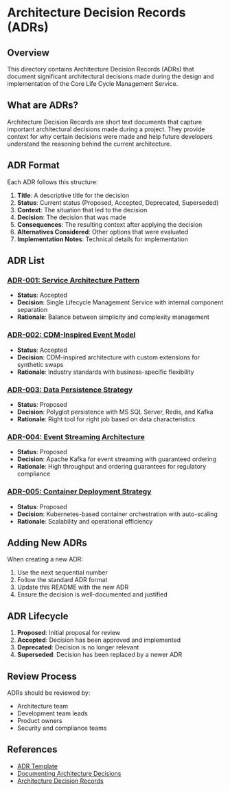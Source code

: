 # Architecture Decision Records (ADRs)

## Overview

This directory contains Architecture Decision Records (ADRs) that document significant architectural decisions made during the design and implementation of the Core Life Cycle Management Service.

## What are ADRs?

Architecture Decision Records are short text documents that capture important architectural decisions made during a project. They provide context for why certain decisions were made and help future developers understand the reasoning behind the current architecture.

## ADR Format

Each ADR follows this structure:

1. **Title**: A descriptive title for the decision
2. **Status**: Current status (Proposed, Accepted, Deprecated, Superseded)
3. **Context**: The situation that led to the decision
4. **Decision**: The decision that was made
5. **Consequences**: The resulting context after applying the decision
6. **Alternatives Considered**: Other options that were evaluated
7. **Implementation Notes**: Technical details for implementation

## ADR List

### [ADR-001: Service Architecture Pattern](001-service-architecture-pattern.md)
- **Status**: Accepted
- **Decision**: Single Lifecycle Management Service with internal component separation
- **Rationale**: Balance between simplicity and complexity management

### [ADR-002: CDM-Inspired Event Model](002-cdm-inspired-event-model.md)
- **Status**: Accepted
- **Decision**: CDM-inspired architecture with custom extensions for synthetic swaps
- **Rationale**: Industry standards with business-specific flexibility

### [ADR-003: Data Persistence Strategy](003-data-persistence-strategy.md)
- **Status**: Proposed
- **Decision**: Polyglot persistence with MS SQL Server, Redis, and Kafka
- **Rationale**: Right tool for right job based on data characteristics

### [ADR-004: Event Streaming Architecture](004-event-streaming-architecture.md)
- **Status**: Proposed
- **Decision**: Apache Kafka for event streaming with guaranteed ordering
- **Rationale**: High throughput and ordering guarantees for regulatory compliance

### [ADR-005: Container Deployment Strategy](005-container-deployment-strategy.md)
- **Status**: Proposed
- **Decision**: Kubernetes-based container orchestration with auto-scaling
- **Rationale**: Scalability and operational efficiency

## Adding New ADRs

When creating a new ADR:

1. Use the next sequential number
2. Follow the standard ADR format
3. Update this README with the new ADR
4. Ensure the decision is well-documented and justified

## ADR Lifecycle

1. **Proposed**: Initial proposal for review
2. **Accepted**: Decision has been approved and implemented
3. **Deprecated**: Decision is no longer relevant
4. **Superseded**: Decision has been replaced by a newer ADR

## Review Process

ADRs should be reviewed by:
- Architecture team
- Development team leads
- Product owners
- Security and compliance teams

## References

- [ADR Template](https://adr.github.io/)
- [Documenting Architecture Decisions](https://cognitect.com/blog/2011/11/15/documenting-architecture-decisions)
- [Architecture Decision Records](https://github.com/joelparkerhenderson/architecture_decision_record)
